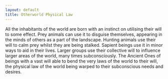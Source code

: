 ```yaml
---
layout: default
title: Otherworld Physical Law
---
```


All the inhabitants of the world are born with an instinct on utilising their will to some effect. Prey animals can use it to disguise themselves, appearing in the minds of others as a part of the landscape. Hunting animals use their will to calm prey whilst they are being stalked. Sapient beings use it in minor ways to aid in their lives. Larger groups use their collective will to influence larger areas of the world, many times subconsciously. The Ancient Ones of beings with a vast will able to bend the very laws of the world to their will, the physical law of the world being warped to their subconscious needs and desires.